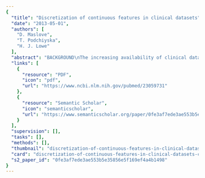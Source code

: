 ```yaml
---
{
  "title": "Discretization of continuous features in clinical datasets",
  "date": "2013-05-01",
  "authors": [
    "D. Maslove",
    "T. Podchiyska",
    "H. J. Lowe"
  ],
  "abstract": "BACKGROUND\nThe increasing availability of clinical data from electronic medical records (EMRs) has created opportunities for secondary uses of health information. When used in machine learning classification, many data features must first be transformed by discretization.\n\n\nOBJECTIVE\nTo evaluate six discretization strategies, both supervised and unsupervised, using EMR data.\n\n\nMATERIALS AND METHODS\nWe classified laboratory data (arterial blood gas (ABG) measurements) and physiologic data (cardiac output (CO) measurements) derived from adult patients in the intensive care unit using decision trees and naïve Bayes classifiers. Continuous features were partitioned using two supervised, and four unsupervised discretization strategies. The resulting classification accuracy was compared with that obtained with the original, continuous data.\n\n\nRESULTS\nSupervised methods were more accurate and consistent than unsupervised, but tended to produce larger decision trees. Among the unsupervised methods, equal frequency and k-means performed well overall, while equal width was significantly less accurate.\n\n\nDISCUSSION\nThis is, we believe, the first dedicated evaluation of discretization strategies using EMR data. It is unlikely that any one discretization method applies universally to EMR data. Performance was influenced by the choice of class labels and, in the case of unsupervised methods, the number of intervals. In selecting the number of intervals there is generally a trade-off between greater accuracy and greater consistency.\n\n\nCONCLUSIONS\nIn general, supervised methods yield higher accuracy, but are constrained to a single specific application. Unsupervised methods do not require class labels and can produce discretized data that can be used for multiple purposes.",
  "links": [
    {
      "resource": "PDF",
      "icon": "pdf",
      "url": "https://www.ncbi.nlm.nih.gov/pubmed/23059731"
    },
    {
      "resource": "Semantic Scholar",
      "icon": "semanticscholar",
      "url": "https://www.semanticscholar.org/paper/0fe3af7ede3ae553b5e35856e5f169ef4a4b1498"
    }
  ],
  "supervision": [],
  "tasks": [],
  "methods": [],
  "thumbnail": "discretization-of-continuous-features-in-clinical-datasets-thumb.jpg",
  "card": "discretization-of-continuous-features-in-clinical-datasets-card.jpg",
  "s2_paper_id": "0fe3af7ede3ae553b5e35856e5f169ef4a4b1498"
}
---
```


